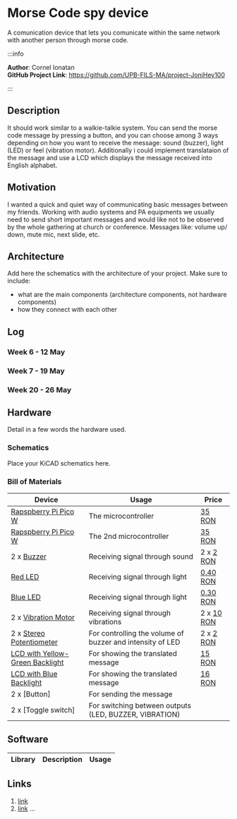 # Morse Code spy device
A comunication device that lets you comunicate within the same network with another person through morse code.

:::info 

**Author**: Cornel Ionatan \
**GitHub Project Link**: https://github.com/UPB-FILS-MA/project-JoniHey100

:::

## Description

It should work similar to a walkie-talkie system. You can send the morse code message by pressing a button, and you can choose among 3 ways depending on how you want to receive the message: sound (buzzer), light (LED) or feel (vibration motor). Additionally i could implement translataion of the message and use a LCD which displays the message received into English alphabet.

## Motivation

I wanted a quick and quiet way of communicating basic messages between my friends. Working with audio systems and PA equipments we usually need to send short important messages and would like not to be observed by the whole gathering at church or conference. Messages like: volume up/ down, mute mic, next slide, etc.

## Architecture 

Add here the schematics with the architecture of your project. Make sure to include:
 - what are the main components (architecture components, not hardware components)
 - how they connect with each other

## Log

<!-- write every week your progress here -->

### Week 6 - 12 May

### Week 7 - 19 May

### Week 20 - 26 May

## Hardware

Detail in a few words the hardware used.

### Schematics

Place your KiCAD schematics here.

### Bill of Materials

<!-- Fill out this table with all the hardware components that you might need.

The format is 
```
| [Device](link://to/device) | This is used ... | [price](link://to/store) |

```

-->

| Device | Usage | Price |
|--------|--------|-------|
| [Rapspberry Pi Pico W](https://www.raspberrypi.com/documentation/microcontrollers/raspberry-pi-pico.html) | The microcontroller | [35 RON](https://www.optimusdigital.ro/en/raspberry-pi-boards/12394-raspberry-pi-pico-w.html) |
| [Rapspberry Pi Pico W](https://www.raspberrypi.com/documentation/microcontrollers/raspberry-pi-pico.html) | The 2nd microcontroller | [35 RON](https://www.optimusdigital.ro/en/raspberry-pi-boards/12394-raspberry-pi-pico-w.html) |
| 2 x [Buzzer](https://www.optimusdigital.ro/ro/audio-buzzere/12247-buzzer-pasiv-de-33v-sau-3v.html?search_query=buzzer&results=61) | Receiving signal through sound | 2 x [2 RON](https://www.optimusdigital.ro/ro/audio-buzzere/12247-buzzer-pasiv-de-33v-sau-3v.html?search_query=buzzer&results=61) |
| [Red LED](https://www.optimusdigital.ro/ro/optoelectronice-led-uri/29-led-set-3-culori-x-10-pcs-fiecare.html?search_query=led+albastru&results=66) | Receiving signal through light | [0.40 RON](https://www.optimusdigital.ro/ro/optoelectronice-led-uri/29-led-set-3-culori-x-10-pcs-fiecare.html?search_query=led+albastru&results=66) |
| [Blue LED](https://www.optimusdigital.ro/ro/optoelectronice-led-uri/29-led-set-3-culori-x-10-pcs-fiecare.html?search_query=led+albastru&results=66) | Receiving signal through light | [0.30 RON](https://www.optimusdigital.ro/ro/optoelectronice-led-uri/29-led-set-3-culori-x-10-pcs-fiecare.html?search_query=led+albastru&results=66) |
| 2 x [Vibration Motor](https://www.optimusdigital.ro/ro/motoare-motoare-cu-vibratii/86-motor-cu-vibratii-a1027.html?search_query=vibrat&results=53) | Receiving signal through vibrations | 2 x [10 RON](https://www.optimusdigital.ro/ro/motoare-motoare-cu-vibratii/86-motor-cu-vibratii-a1027.html?search_query=vibrat&results=53) |
| 2 x [Stereo Potentiometer](https://www.optimusdigital.ro/ro/componente-electronice-potentiometre/1886-potentiometru-stereo-10k.html?search_query=potentiometru&results=173) | For controlling the volume of buzzer and intensity of LED | 2 x [2 RON](https://www.optimusdigital.ro/ro/componente-electronice-potentiometre/1886-potentiometru-stereo-10k.html?search_query=potentiometru&results=173) |
| [LCD with Yellow-Green Backlight](https://www.optimusdigital.ro/en/lcds/62-1602-lcd-with-i2c-interface-and-yellow-green-backlight.html?search_query=lcd&results=257) | For showing the translated message | [15 RON](https://www.optimusdigital.ro/en/lcds/62-1602-lcd-with-i2c-interface-and-yellow-green-backlight.html?search_query=lcd&results=257) |
| [LCD with Blue Backlight](https://www.optimusdigital.ro/en/lcds/2894-1602-lcd-with-i2c-interface-and-blue-backlight.html?search_query=lcd&results=257) | For showing the translated message | [16 RON](https://www.optimusdigital.ro/en/lcds/2894-1602-lcd-with-i2c-interface-and-blue-backlight.html?search_query=lcd&results=257) |
| 2 x [Button]| For sending the message| |
| 2 x [Toggle switch] | For switching between outputs (LED, BUZZER, VIBRATION) | |

## Software

| Library | Description | Usage |
|---------|-------------|-------|

## Links

<!-- Add a few links that inspired you and that you think you will use for your project -->

1. [link](https://example.com)
2. [link](https://example3.com)
...
